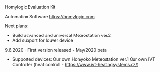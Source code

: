 Homylogic Evaluation Kit

Automation Software
https://homylogic.com


Next plans:
- Build advanced and universal Meteostation ver.2
- Add support for louver device



9.6.2020 - First version released - May/2020 beta
- Supported devices:
  Our own Homyoko Meteostation ver.1
  Our own IVT Controller (heat controll - https://www.ivt-heatingsystems.cz/)






